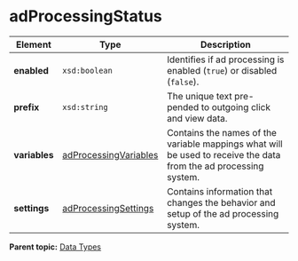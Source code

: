 # adProcessingStatus

|Element|Type|Description|
|-------|----|-----------|
|**enabled** |`xsd:boolean` | Identifies if ad processing is enabled \(`true`\) or disabled \(`false`\).|
|**prefix** |`xsd:string` | The unique text pre-pended to outgoing click and view data.|
|**variables** |[adProcessingVariables](r_datatype_adProcessingVariables.md#) | Contains the names of the variable mappings what will be used to receive the data from the ad processing system.|
|**settings** |[adProcessingSettings](r_datatype_adProcessingSettings.md#) | Contains information that changes the behavior and setup of the ad processing system.|

**Parent topic:** [Data Types](../data_types/c_genesis_api_datatypes.md)

